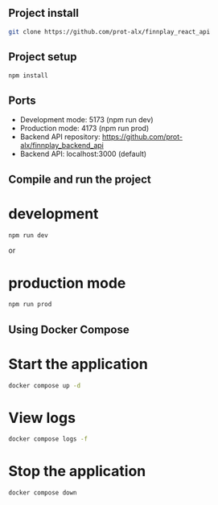 ## Project install

```bash
git clone https://github.com/prot-alx/finnplay_react_api
```

## Project setup

```bash
npm install
```

## Ports
- Development mode: 5173 (npm run dev)
- Production mode: 4173 (npm run prod)
- Backend API repository: https://github.com/prot-alx/finnplay_backend_api
- Backend API: localhost:3000 (default)

## Compile and run the project
# development
```bash
npm run dev
```
or 
# production mode
```bash
npm run prod
```

## Using Docker Compose

# Start the application
```bash
docker compose up -d
```

# View logs
```bash
docker compose logs -f
```

# Stop the application
```bash
docker compose down
```
